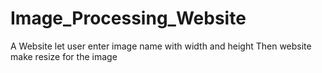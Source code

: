 # Image_Processing_Website
A Website let user enter image name with width and height Then website make resize for the image
